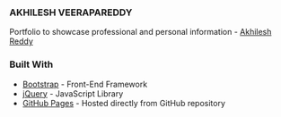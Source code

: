 ### AKHILESH VEERAPAREDDY
Portfolio to showcase professional and personal information - [Akhilesh Reddy](https://akhileshreddy.github.io)

### Built With

* [Bootstrap](https://getbootstrap.com/) - Front-End Framework
* [jQuery](https://jquery.com/) - JavaScript Library
* [GitHub Pages](https://pages.github.com/) - Hosted directly from GitHub repository
